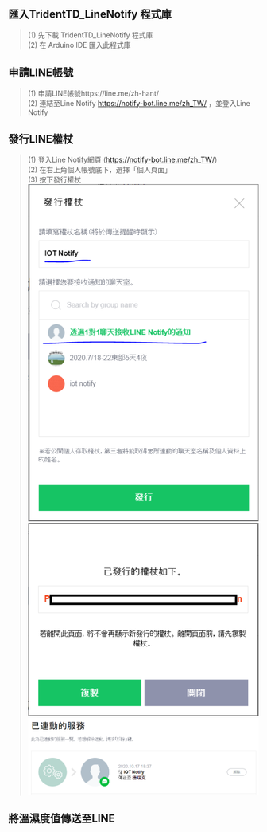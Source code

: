 ## 匯入TridentTD_LineNotify 程式庫
> (1) 先下載 TridentTD_LineNotify 程式庫 <br />
> (2) 在 Arduino IDE 匯入此程式庫 <br />


## 申請LINE帳號
> (1) 申請LINE帳號https://line.me/zh-hant/ <br />
> (2) 連結至Line Notify https://notify-bot.line.me/zh_TW/ ，並登入Line Notify <br />

## 發行LINE權杖
> (1) 登入Line Notify網頁 (https://notify-bot.line.me/zh_TW/) <br />
> (2) 在右上角個人帳號底下，選擇「個人頁面」 <br />
> (3) 按下發行權杖 <br />
>![](https://github.com/derricktsai0904/Arduino/blob/master/LineNotify/lineissue.PNG?raw=true)
>![](https://github.com/derricktsai0904/Arduino/blob/master/LineNotify/linecode.png?raw=true)
>![](https://github.com/derricktsai0904/Arduino/blob/master/LineNotify/linelink.PNG?raw=true)

## 將溫濕度值傳送至LINE
